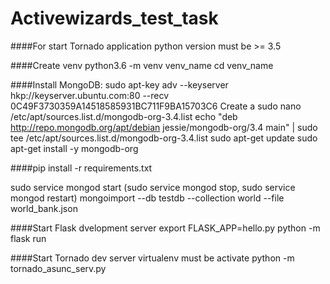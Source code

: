 # Activewizards_test_task

####For start Tornado application python version must be >= 3.5

####Create venv
python3.6 -m venv venv_name
cd venv_name

####Install MongoDB:
	sudo apt-key adv --keyserver hkp://keyserver.ubuntu.com:80 --recv 	0C49F3730359A14518585931BC711F9BA15703C6
Create a sudo nano /etc/apt/sources.list.d/mongodb-org-3.4.list
echo "deb http://repo.mongodb.org/apt/debian jessie/mongodb-org/3.4 main" | sudo tee /etc/apt/sources.list.d/mongodb-org-3.4.list
sudo apt-get update
sudo apt-get install -y mongodb-org

####pip install -r  requirements.txt

sudo service mongod start (sudo service mongod stop, sudo service mongod restart)
mongoimport --db testdb --collection world --file world_bank.json

####Start Flask dvelopment server
export FLASK_APP=hello.py
python -m flask run

####Start Tornado dev server
virtualenv must be activate
python -m tornado_asunc_serv.py
